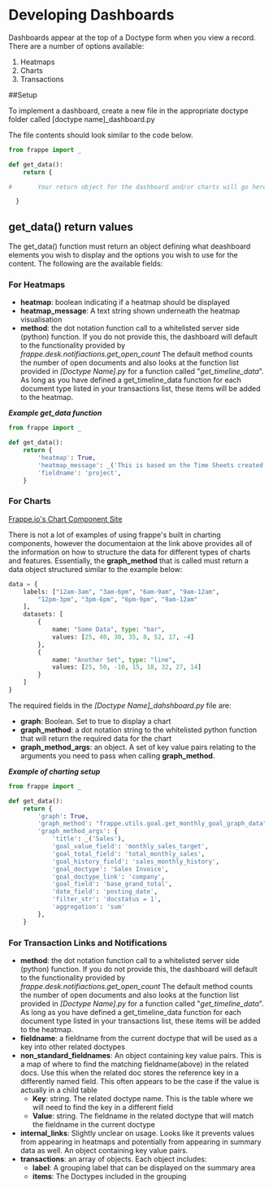 # Developing Dashboards

Dashboards appear at the top of a Doctype form when you view a record. There are a number of options available:

1. Heatmaps
1. Charts
1. Transactions

##Setup

To implement a dashboard, create a new file in the appropriate doctype folder called [doctype name]_dashboard.py

The file contents should look similar to the code below.

```Python
from frappe import _

def get_data():
	return {

#		Your return object for the dashboard and/or charts will go here.

  }
```

## get_data() return values

The get_data() function must return an object defining what deashboard elements you wish to display and the options
you wish to use for the content. The following are the available fields:

### For Heatmaps

* __heatmap__: boolean indicating if a heatmap should be displayed
* __heatmap_message__: A text string shown underneath the heatmap visualisation
* __method__: the dot notation function call to a whitelisted server side (python) function. If you do not provide this, the dashboard will default to the functionality provided by *frappe.desk.notifiactions.get_open_count* The default method counts the number of open documents and also looks at the function list provided in *[Doctype Name].py* for a function called "*get_timeline_data*". As long as you have defined a get_timeline_data function for each document type listed in your transactions list, these items will be added to the heatmap.

***Example get_data function***
```Python
from frappe import _

def get_data():
	return {
		'heatmap': True,
		'heatmap_message': _('This is based on the Time Sheets created against this project'),
		'fieldname': 'project',
	}
```


### For Charts

[Frappe.io's Chart Component Site](https://frappe.io/charts/docs)

There is not a lot of examples of using frappe's built in charting components, however the documentaion at the link above provides all of the information on how to structure the data for different types of charts and features. Essentially, the **graph_method** that is called must return a data object structured similar to the example below:

```Python
data = {
    labels: ["12am-3am", "3am-6pm", "6am-9am", "9am-12am",
        "12pm-3pm", "3pm-6pm", "6pm-9pm", "9am-12am"
    ],
    datasets: [
        {
            name: "Some Data", type: "bar",
            values: [25, 40, 30, 35, 8, 52, 17, -4]
        },
        {
            name: "Another Set", type: "line",
            values: [25, 50, -10, 15, 18, 32, 27, 14]
        }
    ]
}
```

The required fields in the *[Doctype Name]_dahshboard.py* file are:

* __graph__: Boolean. Set to true to display a chart
* __graph_method__: a dot notation string to the whitelisted python function that will return the required data for the chart
* __graph_method_args__: an object. A set of key value pairs relating to the arguments you need to pass when calling __graph_method__. 


***Example of charting setup***
```Python
from frappe import _

def get_data():
	return {
		'graph': True,
		'graph_method': "frappe.utils.goal.get_monthly_goal_graph_data",
		'graph_method_args': {
			'title': _('Sales'),
			'goal_value_field': 'monthly_sales_target',
			'goal_total_field': 'total_monthly_sales',
			'goal_history_field': 'sales_monthly_history',
			'goal_doctype': 'Sales Invoice',
			'goal_doctype_link': 'company',
			'goal_field': 'base_grand_total',
			'date_field': 'posting_date',
			'filter_str': 'docstatus = 1',
			'aggregation': 'sum'
		},
	}
```


### For Transaction Links and Notifications

* __method__: the dot notation function call to a whitelisted server side (python) function. If you do not provide this, the dashboard will default to the functionality provided by *frappe.desk.notifiactions.get_open_count* The default method counts the number of open documents and also looks at the function list provided in *[Doctype Name].py* for a function called "*get_timeline_data*". As long as you have defined a get_timeline_data function for each document type listed in your transactions list, these items will be added to the heatmap.
* __fieldname__: a fieldname from the current doctype that will be used as a key into other related doctypes
* __non_standard_fieldnames__: An object containing key value pairs. This is a map of where to find the matching fieldname(above)
in the related docs. Use this when the related doc stores the reference key in a differently named field. This often appears to 
be the case if the value is actually in a child table
  * __Key__: string. The related doctype name. This is the table where we will need to find the key in a different field 
  * __Value__: string. The fieldname in the related doctype that will match the fieldname in the current doctype
* __internal_links__: Slightly unclear on usage. Looks like it prevents values from appearing in heatmaps and potentially from appearing in summary data as well. An object containing key value pairs.
* __transactions__: an array of objects. Each object includes:
  * __label__: A grouping label that can be displayed on the summary area
  * __items__: The Doctypes included in the grouping
  
